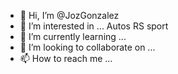 - 👋 Hi, I’m @JozGonzalez
- 👀 I’m interested in ... Autos RS sport
- 🌱 I’m currently learning ...
- 💞️ I’m looking to collaborate on ...
- 📫 How to reach me ...

<!---
JozGonzalez/JozGonzalez is a ✨ special ✨ repository because its `README.md` (this file) appears on your GitHub profile.
You can click the Preview link to take a look at your changes.
--->
